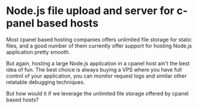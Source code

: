 # Node.js file upload and server for c-panel based hosts

Most cpanel based hosting companies offers unlimited file storage for static files, and a good number of them currently offer support for hosting Node.js application pretty smooth.

But again, hosting a large Node.js application in a cpanel host ain't the best idea of fun. The best choice is always buying a VPS where you have full control of your application, you can monitor request logs and similar other relatable debugging techniques.

But how would it if we leverage the unlimited file storage offered by cpanel based hosts?
